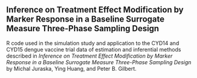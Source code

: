 ## Inference on Treatment Effect Modification by Marker Response in a Baseline Surrogate Measure Three-Phase Sampling Design
R code used in the simulation study and application to the CYD14 and CYD15 dengue vaccine trial data of estimation and inferential methods described in *Inference on Treatment Effect Modification by Marker Response in a Baseline Surrogate Measure Three-Phase Sampling Design* by Michal Juraska, Ying Huang, and Peter B. Gilbert.
